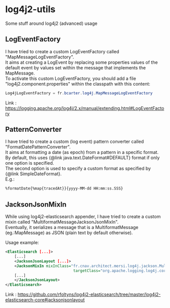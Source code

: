 # log4j2-utils
Some stuff around log4j2 (advanced) usage


## LogEventFactory
I have tried to create a custom LogEventFactory called "MapMessageLogEventFactory".  
It aims at creating a LogEvent by replacing some properties values of the default event by values set within the message that implements the MapMessage.  
To activate this custom LogEventFactory, you should add a file "log4j2.component.properties" within the classpath with this content:  
```java
Log4jLogEventFactory = fr.bcarter.log4j.MapMessageLogEventFactory
```  
  
Link : https://logging.apache.org/log4j/2.x/manual/extending.html#LogEventFactory


## PatternConverter
I have tried to create a custom (log event) pattern converter called "FormatDatePatternConverter".  
It aims at formatting a date (as epoch) from a pattern in a specific format.  
By default, this uses {@link java.text.DateFormat#DEFAULT} format if only one option is specified.  
The second option is used to specify a custom format as specified by {@link SimpleDateFormat}.  
E.g.:  
```xml
%formatDate{%map{tracedAt}}{yyyy-MM-dd HH:mm:ss.SSS}
```

## JacksonJsonMixIn
While using log4j2-elasticsearch appender, I have tried to create a custom mixin called "MultiformatMessageJacksonJsonMixIn".  
Eventually, it serializes a message that is a MultiformatMessage (eg.:MapMessage) as JSON (plain text by default otherwise).  

Usage example:  
```xml
<Elasticsearch [...]>  
    [...]  
    <JacksonJsonLayout [...]>  
	<JacksonMixIn mixInClass="fr.cnav.architect.mersi.log4j.jackson.MultiformatMessageJacksonJsonMixIn"
							  targetClass="org.apache.logging.log4j.core.LogEvent" />  
    [...]  
    </JacksonJsonLayout>  
</Elasticsearch>
```  
  
Link : https://github.com/rfoltyns/log4j2-elasticsearch/tree/master/log4j2-elasticsearch-core#jacksonjsonlayout  